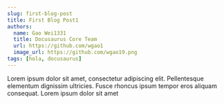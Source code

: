 ```yaml
---
slug: first-blog-post
title: First Blog Post1
authors:
  name: Gao Wei1331
  title: Docusaurus Core Team
  url: https://github.com/wgao1
  image_url: https://github.com/wgao19.png
tags: [hola, docusaurus]
---
```


Lorem ipsum dolor sit amet, consectetur adipiscing elit. Pellentesque elementum dignissim ultricies. Fusce rhoncus ipsum tempor eros aliquam consequat. Lorem ipsum dolor sit amet
